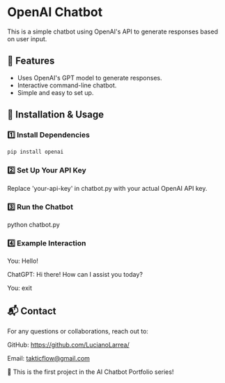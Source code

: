 # OpenAI Chatbot

This is a simple chatbot using OpenAI's API to generate responses based on user input.

## 📌 Features
- Uses OpenAI's GPT model to generate responses.
- Interactive command-line chatbot.
- Simple and easy to set up.

## 🚀 Installation & Usage

### 1️⃣ Install Dependencies
```bash
pip install openai
```
### 2️⃣ Set Up Your API Key
Replace 'your-api-key' in chatbot.py with your actual OpenAI API key.

### 3️⃣ Run the Chatbot
python chatbot.py

### 4️⃣ Example Interaction
You: Hello!

ChatGPT: Hi there! How can I assist you today?

You: exit

## 📬 Contact
For any questions or collaborations, reach out to:

GitHub: https://github.com/LucianoLarrea/

Email: takticflow@gmail.com

🔹 This is the first project in the AI Chatbot Portfolio series!

